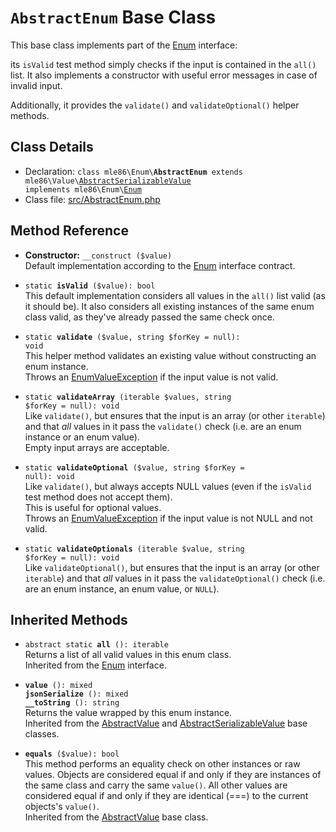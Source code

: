 # `AbstractEnum` Base Class

This base class implements part of the [Enum] interface:

its `isValid` test method simply checks
if the input is contained in the `all()` list.
It also implements a constructor with useful error messages
in case of invalid input.

Additionally, it provides the `validate()` and `validateOptional()` helper methods.

[Exceptions]: Exceptions.md
[Enum]: Class_Enum.md
[AbstractEnum]: Class_AbstractEnum.md
[AbstractAutoEnum]: Class_AbstractAutoEnum.md
[AbstractSerializableValue]: ../vendor/mle86/value/src/Value/AbstractSerializableValue.php
[AbstractValue]: ../vendor/mle86/value/src/Value/AbstractValue.php


## Class Details

* Declaration: <code>class mle86\\Enum\\<b>AbstractEnum</b> extends mle86\\Value\\[AbstractSerializableValue] implements mle86\\Enum\\[Enum]</code>
* Class file: [src/AbstractEnum.php](../src/AbstractEnum.php)


## Method Reference

* **Constructor:** `__construct ($value)`  
    Default implementation
    according to the [Enum] interface contract.

* <code>static <b>isValid</b> ($value): bool</code>  
    This default implementation considers all values in the `all()` list valid (as it should be).
    It also considers all existing instances of the same enum class valid,
    as they've already passed the same check once.

* <code>static <b>validate</b> ($value, string $forKey = null): void</code>  
    This helper method validates an existing value
    without constructing an enum instance.  
    Throws an [EnumValueException][Exceptions]
    if the input value is not valid.

* <code>static <b>validateArray</b> (iterable $values, string $forKey = null): void</code>  
    Like `validate()`,
    but ensures that the input is an array (or other `iterable`)
    and that _all_ values in it pass the `validate()` check
    (i.e. are an enum instance or an enum value).  
    Empty input arrays are acceptable.

* <code>static <b>validateOptional</b> ($value, string $forKey = null): void</code>  
    Like `validate()`,
    but always accepts NULL values
    (even if the `isValid` test method does not accept them).  
    This is useful for optional values.  
    Throws an [EnumValueException][Exceptions]
    if the input value is not NULL and not valid.

* <code>static <b>validateOptionals</b> (iterable $value, string $forKey = null): void</code>  
    Like `validateOptional()`,
    but ensures that the input is an array (or other `iterable`)
    and that _all_ values in it pass the `validateOptional()` check
    (i.e. are an enum instance, an enum value, or `NULL`).


## Inherited Methods

* <code>abstract static <b>all</b> (): iterable</code>  
    Returns a list of all valid values in this enum class.  
    Inherited from the [Enum] interface.

* <code><b>value</b> (): mixed</code>  
  <code><b>jsonSerialize</b> (): mixed</code>  
  <code><b>__toString</b> (): string</code>  
    Returns the value wrapped by this enum instance.  
    Inherited from the [AbstractValue] and [AbstractSerializableValue] base classes.

* <code><b>equals</b> ($value): bool</code>  
    This method performs an equality check on other instances or raw values.
    Objects are considered equal if and only if they are instances of the same
    class and carry the same `value()`.  All other values are considered equal
    if and only if they are identical (===) to the current objects's `value()`.  
    Inherited from the [AbstractValue] base class.

